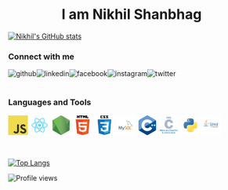 <h1 align="center"> I am Nikhil Shanbhag </h1>

[![Nikhil's GitHub stats](https://github-readme-stats-sepia-five.vercel.app/api?username=Nikhil-1503&count_private=true&show_icons=true&theme=algolia&hide=issues)](https://github.com/anuraghazra/github-readme-stats)

### Connect with me

[<img align = 'left' src='https://image.flaticon.com/icons/png/512/733/733609.png' alt='github' height='40'>](https://github.com/Nikhil-1503)
[<img align = 'left' src='https://image.flaticon.com/icons/png/512/174/174857.png' alt='linkedin' height='40'>](https://www.linkedin.com/in/nikhil-shanbhag-29742a187/)
[<img align = 'left' src='https://image.flaticon.com/icons/png/512/1384/1384053.png' alt='facebook' height='40'>](https://www.facebook.com/nikhil.shanbhag.988)
[<img align = 'left' src='https://image.flaticon.com/icons/png/512/2111/2111463.png' alt='instagram' height='40'>](https://www.instagram.com/nikhil.1503/) 
[<img align = 'left' src='https://image.flaticon.com/icons/png/512/733/733579.png' alt='twitter' height='40'>](https://twitter.com/NikhilShan15)

<br />
<br />

### Languages and Tools

<code><img height="40" src="https://raw.githubusercontent.com/github/explore/80688e429a7d4ef2fca1e82350fe8e3517d3494d/topics/javascript/javascript.png"></code>
<code><img height="40" src="https://raw.githubusercontent.com/github/explore/80688e429a7d4ef2fca1e82350fe8e3517d3494d/topics/react/react.png"></code>
<code><img height="40" src="https://raw.githubusercontent.com/github/explore/80688e429a7d4ef2fca1e82350fe8e3517d3494d/topics/nodejs/nodejs.png"></code>
<code><img height="40" src="https://raw.githubusercontent.com/github/explore/80688e429a7d4ef2fca1e82350fe8e3517d3494d/topics/html/html.png"></code>
<code><img height="40" src="https://raw.githubusercontent.com/github/explore/80688e429a7d4ef2fca1e82350fe8e3517d3494d/topics/css/css.png"></code>
<code><img height="40" src="https://raw.githubusercontent.com/github/explore/80688e429a7d4ef2fca1e82350fe8e3517d3494d/topics/mysql/mysql.png"></code>
<code><img height="40" src="https://raw.githubusercontent.com/github/explore/80688e429a7d4ef2fca1e82350fe8e3517d3494d/topics/cpp/cpp.png"></code>
<code><img height="40" src="https://raw.githubusercontent.com/github/explore/80688e429a7d4ef2fca1e82350fe8e3517d3494d/topics/c/c.png"></code>
<code><img height="40" src="https://raw.githubusercontent.com/github/explore/80688e429a7d4ef2fca1e82350fe8e3517d3494d/topics/python/python.png"></code>
<code><img height="40" src="https://raw.githubusercontent.com/github/explore/80688e429a7d4ef2fca1e82350fe8e3517d3494d/topics/java/java.png"></code>

<br />

[![Top Langs](https://github-readme-stats-sepia-five.vercel.app/api/top-langs/?username=Nikhil-1503&theme=algolia&layout=compact&langs_count=8)](https://github.com/anuraghazra/github-readme-stats)

![Profile views](https://gpvc.arturio.dev/Nikhil-1503)
